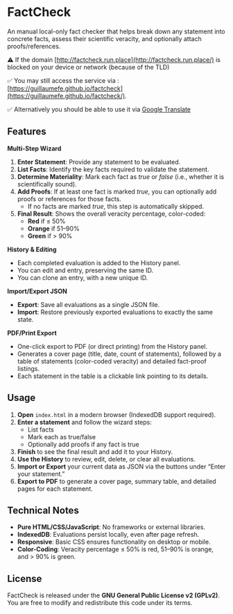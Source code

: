 # FactCheck

An manual local-only fact checker that helps break down any statement into concrete facts, assess their scientific veracity, and optionally attach proofs/references.

⚠️ If the domain [http://factcheck.run.place](http://factcheck.run.place/) is blocked on your device or network (because of the TLD)

✅ You may still access the service via : [https://guillaumefe.github.io/factcheck](https://guillaumefe.github.io/factcheck/).

✅ Alternatively you should be able to use it via [Google Translate](https://factcheck-run-place.translate.goog/?_x_tr_sch=http&_x_tr_sl=auto&_x_tr_tl=fr&_x_tr_hl=fr&_x_tr_pto=wapp)

## Features

**Multi-Step Wizard**  
  1. **Enter Statement**: Provide any statement to be evaluated.  
  2. **List Facts**: Identify the key facts required to validate the statement.  
  3. **Determine Materiality**: Mark each fact as *true* or *false* (i.e., whether it is scientifically sound).  
  4. **Add Proofs**: If at least one fact is marked *true*, you can optionally add proofs or references for those facts.  
     - If no facts are marked *true*, this step is automatically skipped.  
  5. **Final Result**: Shows the overall veracity percentage, color-coded:
     - **Red** if ≤ 50%
     - **Orange** if 51–90%
     - **Green** if > 90%

**History & Editing**  
  - Each completed evaluation is added to the History panel. 
  - You can edit and entry, preserving the same ID.
  - You can clone an entry, with a new unique ID.

**Import/Export JSON**  
  - **Export**: Save all evaluations as a single JSON file.  
  - **Import**: Restore previously exported evaluations to exactly the same state.

**PDF/Print Export**  
  - One-click export to PDF (or direct printing) from the History panel.  
  - Generates a cover page (title, date, count of statements), followed by a table of statements (color-coded veracity) and detailed fact-proof listings.  
  - Each statement in the table is a clickable link pointing to its details.

## Usage
1. **Open** `index.html` in a modern browser (IndexedDB support required).  
2. **Enter a statement** and follow the wizard steps:  
   - List facts  
   - Mark each as true/false  
   - Optionally add proofs if any fact is true  
3. **Finish** to see the final result and add it to your History.  
4. **Use the History** to review, edit, delete, or clear all evaluations.  
5. **Import or Export** your current data as JSON via the buttons under “Enter your statement.”  
6. **Export to PDF** to generate a cover page, summary table, and detailed pages for each statement.

## Technical Notes

- **Pure HTML/CSS/JavaScript**: No frameworks or external libraries.  
- **IndexedDB**: Evaluations persist locally, even after page refresh.  
- **Responsive**: Basic CSS ensures functionality on desktop or mobile.  
- **Color-Coding**: Veracity percentage ≤ 50% is red, 51–90% is orange, and > 90% is green.

## License

FactCheck is released under the **GNU General Public License v2 (GPLv2)**.  
You are free to modify and redistribute this code under its terms.
